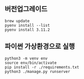## 버전업그레이드
```
brew update
pyenv install --list
pyenv install 3.11.2
```

## 파이썬 가상환경으로 실행
```
python3 -m venv env
source env/bin/activate
pip install -r ./requirements.txt 
python3 ./manage.py runserver
```
